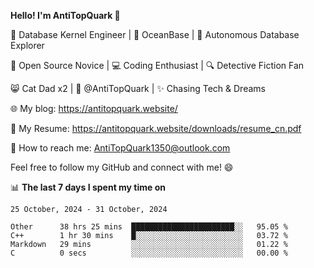 
**Hello! I'm AntiTopQuark 👋**

🔧 Database Kernel Engineer | 🌊 OceanBase | 🤖 Autonomous Database Explorer

🌱 Open Source Novice | 💻 Coding Enthusiast | 🔍 Detective Fiction Fan

😸 Cat Dad x2 | 🎉 @AntiTopQuark | ✨ Chasing Tech & Dreams

🌐 My blog: https://antitopquark.website/

📄 My Resume: https://antitopquark.website/downloads/resume_cn.pdf

📧 How to reach me: AntiTopQuark1350@outlook.com

Feel free to follow my GitHub and connect with me! 😄

📊 **The last 7 days I spent my time on** 

<!--START_SECTION:waka-->
```text
25 October, 2024 - 31 October, 2024

Other      38 hrs 25 mins  ███████████████████████░░   95.05 % 
C++        1 hr 30 mins    █░░░░░░░░░░░░░░░░░░░░░░░░   03.72 % 
Markdown   29 mins         ░░░░░░░░░░░░░░░░░░░░░░░░░   01.22 % 
C          0 secs          ░░░░░░░░░░░░░░░░░░░░░░░░░   00.00 %
```
<!--END_SECTION:waka-->


